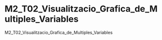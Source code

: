 # M2_T02_Visualitzacio_Grafica_de_Multiples_Variables
M2_T02_Visualitzacio_Grafica_de_Multiples_Variables
